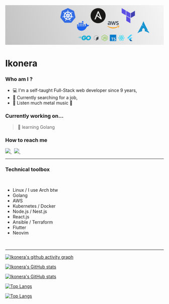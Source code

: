 <img src="./LinkedIn-banner.svg" alt="Ikonera banner" />

# Ikonera

### Who am I ?

- :computer: I'm a self-taught Full-Stack web developer since 9 years,
- :office: Currently searching for a job,
- :musical_note: Listen much metal music :metal:

### Currently working on...

> :rocket: learning Golang

### How to reach me

<a href="https://www.linkedin.com/in/gabriel-millet/" target="_blank">
  <img src="https://upload.wikimedia.org/wikipedia/commons/c/ca/LinkedIn_logo_initials.png" width="40pt"/>
</a>
&nbsp;
<a href="mailto:gabrielmlt@protonmail.ch" target="_blank">
  <img src="https://www.svgrepo.com/show/349484/protonmail.svg" width="40pt"/>
</a>
&nbsp;

---

### Technical toolbox

<br />

- Linux / I use Arch btw
- Golang
- AWS
- Kubernetes / Docker
- Node.js / Nest.js
- React.js
- Ansible / Terraform
- Flutter
- Neovim

<br />

---

<div>

[![Ikonera's github activity graph](https://github-readme-activity-graph.vercel.app/graph?username=Ikonera&theme=tokyo-night)](https://github.com/ashutosh00710/github-readme-activity-graph)

[![Ikonera's GitHub stats](https://github-readme-stats.vercel.app/api?show_icons=true&username=ikonera&theme=tokyonight)](https://github.com/Ikonera#gh-dark-mode-only)

[![Ikonera's GitHub stats](https://github-readme-stats.vercel.app/api?show_icons=true&username=ikonera&theme=vue)](https://github.com/Ikonera#gh-light-mode-only)

</div>

<div>

[![Top Langs](https://github-readme-stats.vercel.app/api/top-langs/?username=ikonera&layout=compact&theme=tokyonight)](https://github.com/Ikonera#gh-dark-mode-only)

[![Top Langs](https://github-readme-stats.vercel.app/api/top-langs/?username=ikonera&layout=compact&theme=vue)](https://github.com/Ikonera#gh-light-mode-only)

</div>
